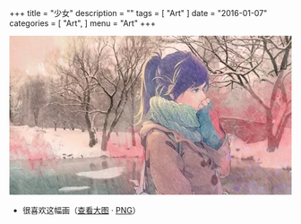 +++
title = "少女"
description = ""
tags = [
    "Art"
]
date = "2016-01-07"
categories = [
    "Art",
]
menu = "Art"
+++

![请使用支持Webp的浏览器(最新版Chrome/FireFox)查看](/images/post/20160107165800.webp)
<!--more-->
* 很喜欢这幅画（[查看大图](/images/post/20160107161300.webp "webp格式图片") &middot; [PNG](/images/post/20160107161300.png "png格式图片")）
